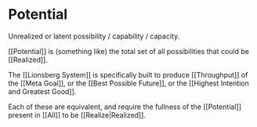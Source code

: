 # Potential

Unrealized or latent possibility / capability / capacity. 

[[Potential]] is (something like) the total set of all possibilities that could be [[Realized]]. 

The [[Lionsberg System]] is specifically built to produce [[Throughput]] of the [[Meta Goal]], or the [[Best Possible Future]], or the [[Highest Intention and Greatest Good]]. 

Each of these are equivalent, and require the fullness of the [[Potential]] present in [[All]] to be [[Realize|Realized]]. 
